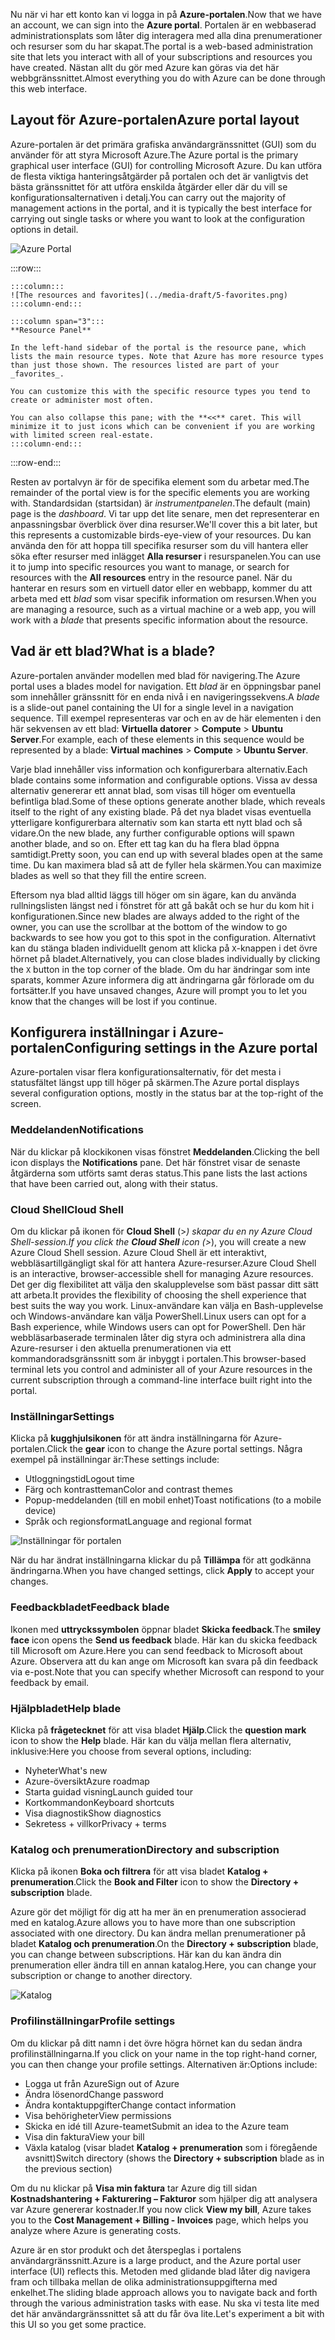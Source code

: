 <span data-ttu-id="6c60e-101">Nu när vi har ett konto kan vi logga in på **Azure-portalen**.</span><span class="sxs-lookup"><span data-stu-id="6c60e-101">Now that we have an account, we can sign into the **Azure portal**.</span></span> <span data-ttu-id="6c60e-102">Portalen är en webbaserad administrationsplats som låter dig interagera med alla dina prenumerationer och resurser som du har skapat.</span><span class="sxs-lookup"><span data-stu-id="6c60e-102">The portal is a web-based administration site that lets you interact with all of your subscriptions and resources you have created.</span></span> <span data-ttu-id="6c60e-103">Nästan allt du gör med Azure kan göras via det här webbgränssnittet.</span><span class="sxs-lookup"><span data-stu-id="6c60e-103">Almost everything you do with Azure can be done through this web interface.</span></span>

## <a name="azure-portal-layout"></a><span data-ttu-id="6c60e-104">Layout för Azure-portalen</span><span class="sxs-lookup"><span data-stu-id="6c60e-104">Azure portal layout</span></span>

<span data-ttu-id="6c60e-105">Azure-portalen är det primära grafiska användargränssnittet (GUI) som du använder för att styra Microsoft Azure.</span><span class="sxs-lookup"><span data-stu-id="6c60e-105">The Azure portal is the primary graphical user interface (GUI) for controlling Microsoft Azure.</span></span> <span data-ttu-id="6c60e-106">Du kan utföra de flesta viktiga hanteringsåtgärder på portalen och det är vanligtvis det bästa gränssnittet för att utföra enskilda åtgärder eller där du vill se konfigurationsalternativen i detalj.</span><span class="sxs-lookup"><span data-stu-id="6c60e-106">You can carry out the majority of management actions in the portal, and it is typically the best interface for carrying out single tasks or where you want to look at the configuration options in detail.</span></span>

![Azure Portal](../media-draft/5-portal.png)

:::row:::

    :::column:::
    ![The resources and favorites](../media-draft/5-favorites.png)
    :::column-end:::

    :::column span="3":::
    **Resource Panel**
    
    In the left-hand sidebar of the portal is the resource pane, which lists the main resource types. Note that Azure has more resource types than just those shown. The resources listed are part of your _favorites_. 

    You can customize this with the specific resource types you tend to create or administer most often. 

    You can also collapse this pane; with the **<<** caret. This will minimize it to just icons which can be convenient if you are working with limited screen real-estate.
    :::column-end:::

:::row-end:::

<span data-ttu-id="6c60e-108">Resten av portalvyn är för de specifika element som du arbetar med.</span><span class="sxs-lookup"><span data-stu-id="6c60e-108">The remainder of the portal view is for the specific elements you are working with.</span></span> <span data-ttu-id="6c60e-109">Standardsidan (startsidan) är _instrumentpanelen_.</span><span class="sxs-lookup"><span data-stu-id="6c60e-109">The default (main) page is the _dashboard_.</span></span> <span data-ttu-id="6c60e-110">Vi tar upp det lite senare, men det representerar en anpassningsbar överblick över dina resurser.</span><span class="sxs-lookup"><span data-stu-id="6c60e-110">We'll cover this a bit later, but this represents a customizable birds-eye-view of your resources.</span></span> <span data-ttu-id="6c60e-111">Du kan använda den för att hoppa till specifika resurser som du vill hantera eller söka efter resurser med inlägget **Alla resurser** i resurspanelen.</span><span class="sxs-lookup"><span data-stu-id="6c60e-111">You can use it to jump into specific resources you want to manage, or search for resources with the **All resources** entry in the resource panel.</span></span> <span data-ttu-id="6c60e-112">När du hanterar en resurs som en virtuell dator eller en webbapp, kommer du att arbeta med ett _blad_ som visar specifik information om resursen.</span><span class="sxs-lookup"><span data-stu-id="6c60e-112">When you are managing a resource, such as a virtual machine or a web app, you will work with a _blade_ that presents specific information about the resource.</span></span>

## <a name="what-is-a-blade"></a><span data-ttu-id="6c60e-113">Vad är ett blad?</span><span class="sxs-lookup"><span data-stu-id="6c60e-113">What is a blade?</span></span>

<span data-ttu-id="6c60e-114">Azure-portalen använder modellen med blad för navigering.</span><span class="sxs-lookup"><span data-stu-id="6c60e-114">The Azure portal uses a blades model for navigation.</span></span> <span data-ttu-id="6c60e-115">Ett _blad_ är en öppningsbar panel som innehåller gränssnitt för en enda nivå i en navigeringssekvens.</span><span class="sxs-lookup"><span data-stu-id="6c60e-115">A _blade_ is a slide-out panel containing the UI for a single level in a navigation sequence.</span></span> <span data-ttu-id="6c60e-116">Till exempel representeras var och en av de här elementen i den här sekvensen av ett blad: **Virtuella datorer** > **Compute** > **Ubuntu Server**.</span><span class="sxs-lookup"><span data-stu-id="6c60e-116">For example, each of these elements in this sequence would be represented by a blade: **Virtual machines** > **Compute** > **Ubuntu Server**.</span></span>

<span data-ttu-id="6c60e-117">Varje blad innehåller viss information och konfigurerbara alternativ.</span><span class="sxs-lookup"><span data-stu-id="6c60e-117">Each blade contains some information and configurable options.</span></span> <span data-ttu-id="6c60e-118">Vissa av dessa alternativ genererar ett annat blad, som visas till höger om eventuella befintliga blad.</span><span class="sxs-lookup"><span data-stu-id="6c60e-118">Some of these options generate another blade, which reveals itself to the right of any existing blade.</span></span> <span data-ttu-id="6c60e-119">På det nya bladet visas eventuella ytterligare konfigurerbara alternativ som kan starta ett nytt blad och så vidare.</span><span class="sxs-lookup"><span data-stu-id="6c60e-119">On the new blade, any further configurable options will spawn another blade, and so on.</span></span> <span data-ttu-id="6c60e-120">Efter ett tag kan du ha flera blad öppna samtidigt.</span><span class="sxs-lookup"><span data-stu-id="6c60e-120">Pretty soon, you can end up with several blades open at the same time.</span></span> <span data-ttu-id="6c60e-121">Du kan maximera blad så att de fyller hela skärmen.</span><span class="sxs-lookup"><span data-stu-id="6c60e-121">You can maximize blades as well so that they fill the entire screen.</span></span>

<span data-ttu-id="6c60e-122">Eftersom nya blad alltid läggs till höger om sin ägare, kan du använda rullningslisten längst ned i fönstret för att gå bakåt och se hur du kom hit i konfigurationen.</span><span class="sxs-lookup"><span data-stu-id="6c60e-122">Since new blades are always added to the right of the owner, you can use the scrollbar at the bottom of the window to go backwards to see how you got to this spot in the configuration.</span></span> <span data-ttu-id="6c60e-123">Alternativt kan du stänga bladen individuellt genom att klicka på `X`-knappen i det övre hörnet på bladet.</span><span class="sxs-lookup"><span data-stu-id="6c60e-123">Alternatively, you can close blades individually by clicking the `X` button in the top corner of the blade.</span></span> <span data-ttu-id="6c60e-124">Om du har ändringar som inte sparats, kommer Azure informera dig att ändringarna går förlorade om du fortsätter.</span><span class="sxs-lookup"><span data-stu-id="6c60e-124">If you have unsaved changes, Azure will prompt you to let you know that the changes will be lost if you continue.</span></span>

## <a name="configuring-settings-in-the-azure-portal"></a><span data-ttu-id="6c60e-125">Konfigurera inställningar i Azure-portalen</span><span class="sxs-lookup"><span data-stu-id="6c60e-125">Configuring settings in the Azure portal</span></span>

<span data-ttu-id="6c60e-126">Azure-portalen visar flera konfigurationsalternativ, för det mesta i statusfältet längst upp till höger på skärmen.</span><span class="sxs-lookup"><span data-stu-id="6c60e-126">The Azure portal displays several configuration options, mostly in the status bar at the top-right of the screen.</span></span>

### <a name="notifications"></a><span data-ttu-id="6c60e-127">Meddelanden</span><span class="sxs-lookup"><span data-stu-id="6c60e-127">Notifications</span></span>

<span data-ttu-id="6c60e-128">När du klickar på klockikonen visas fönstret **Meddelanden**.</span><span class="sxs-lookup"><span data-stu-id="6c60e-128">Clicking the bell icon displays the **Notifications** pane.</span></span> <span data-ttu-id="6c60e-129">Det här fönstret visar de senaste åtgärderna som utförts samt deras status.</span><span class="sxs-lookup"><span data-stu-id="6c60e-129">This pane lists the last actions that have been carried out, along with their status.</span></span>

### <a name="cloud-shell"></a><span data-ttu-id="6c60e-130">Cloud Shell</span><span class="sxs-lookup"><span data-stu-id="6c60e-130">Cloud Shell</span></span>

<span data-ttu-id="6c60e-131">Om du klickar på ikonen för **Cloud Shell** (>_) skapar du en ny Azure Cloud Shell-session.</span><span class="sxs-lookup"><span data-stu-id="6c60e-131">If you click the **Cloud Shell** icon (>_), you will create a new Azure Cloud Shell session.</span></span> <span data-ttu-id="6c60e-132">Azure Cloud Shell är ett interaktivt, webbläsartillgängligt skal för att hantera Azure-resurser.</span><span class="sxs-lookup"><span data-stu-id="6c60e-132">Azure Cloud Shell is an interactive, browser-accessible shell for managing Azure resources.</span></span> <span data-ttu-id="6c60e-133">Det ger dig flexibilitet att välja den skalupplevelse som bäst passar ditt sätt att arbeta.</span><span class="sxs-lookup"><span data-stu-id="6c60e-133">It provides the flexibility of choosing the shell experience that best suits the way you work.</span></span> <span data-ttu-id="6c60e-134">Linux-användare kan välja en Bash-upplevelse och Windows-användare kan välja PowerShell.</span><span class="sxs-lookup"><span data-stu-id="6c60e-134">Linux users can opt for a Bash experience, while Windows users can opt for PowerShell.</span></span> <span data-ttu-id="6c60e-135">Den här webbläsarbaserade terminalen låter dig styra och administrera alla dina Azure-resurser i den aktuella prenumerationen via ett kommandoradsgränssnitt som är inbyggt i portalen.</span><span class="sxs-lookup"><span data-stu-id="6c60e-135">This browser-based terminal lets you control and administer all of your Azure resources in the current subscription through a command-line interface built right into the portal.</span></span>

### <a name="settings"></a><span data-ttu-id="6c60e-136">Inställningar</span><span class="sxs-lookup"><span data-stu-id="6c60e-136">Settings</span></span>

<span data-ttu-id="6c60e-137">Klicka på **kugghjulsikonen** för att ändra inställningarna för Azure-portalen.</span><span class="sxs-lookup"><span data-stu-id="6c60e-137">Click the **gear** icon to change the Azure portal settings.</span></span> <span data-ttu-id="6c60e-138">Några exempel på inställningar är:</span><span class="sxs-lookup"><span data-stu-id="6c60e-138">These settings include:</span></span>

- <span data-ttu-id="6c60e-139">Utloggningstid</span><span class="sxs-lookup"><span data-stu-id="6c60e-139">Logout time</span></span>
- <span data-ttu-id="6c60e-140">Färg och kontrastteman</span><span class="sxs-lookup"><span data-stu-id="6c60e-140">Color and contrast themes</span></span>
- <span data-ttu-id="6c60e-141">Popup-meddelanden (till en mobil enhet)</span><span class="sxs-lookup"><span data-stu-id="6c60e-141">Toast notifications (to a mobile device)</span></span>
- <span data-ttu-id="6c60e-142">Språk och regionsformat</span><span class="sxs-lookup"><span data-stu-id="6c60e-142">Language and regional format</span></span>

![Inställningar för portalen](../media-draft/5-settings-blade.png)

<span data-ttu-id="6c60e-144">När du har ändrat inställningarna klickar du på **Tillämpa** för att godkänna ändringarna.</span><span class="sxs-lookup"><span data-stu-id="6c60e-144">When you have changed settings, click **Apply** to accept your changes.</span></span>

### <a name="feedback-blade"></a><span data-ttu-id="6c60e-145">Feedbackbladet</span><span class="sxs-lookup"><span data-stu-id="6c60e-145">Feedback blade</span></span>

<span data-ttu-id="6c60e-146">Ikonen med **uttryckssymbolen** öppnar bladet **Skicka feedback**.</span><span class="sxs-lookup"><span data-stu-id="6c60e-146">The **smiley face** icon opens the **Send us feedback** blade.</span></span> <span data-ttu-id="6c60e-147">Här kan du skicka feedback till Microsoft om Azure.</span><span class="sxs-lookup"><span data-stu-id="6c60e-147">Here you can send feedback to Microsoft about Azure.</span></span> <span data-ttu-id="6c60e-148">Observera att du kan ange om Microsoft kan svara på din feedback via e-post.</span><span class="sxs-lookup"><span data-stu-id="6c60e-148">Note that you can specify whether Microsoft can respond to your feedback by email.</span></span>

### <a name="help-blade"></a><span data-ttu-id="6c60e-149">Hjälpbladet</span><span class="sxs-lookup"><span data-stu-id="6c60e-149">Help blade</span></span>

<span data-ttu-id="6c60e-150">Klicka på **frågetecknet** för att visa bladet **Hjälp**.</span><span class="sxs-lookup"><span data-stu-id="6c60e-150">Click the **question mark** icon to show the **Help** blade.</span></span> <span data-ttu-id="6c60e-151">Här kan du välja mellan flera alternativ, inklusive:</span><span class="sxs-lookup"><span data-stu-id="6c60e-151">Here you choose from several options, including:</span></span>

- <span data-ttu-id="6c60e-152">Nyheter</span><span class="sxs-lookup"><span data-stu-id="6c60e-152">What's new</span></span>
- <span data-ttu-id="6c60e-153">Azure-översikt</span><span class="sxs-lookup"><span data-stu-id="6c60e-153">Azure roadmap</span></span>
- <span data-ttu-id="6c60e-154">Starta guidad visning</span><span class="sxs-lookup"><span data-stu-id="6c60e-154">Launch guided tour</span></span>
- <span data-ttu-id="6c60e-155">Kortkommandon</span><span class="sxs-lookup"><span data-stu-id="6c60e-155">Keyboard shortcuts</span></span>
- <span data-ttu-id="6c60e-156">Visa diagnostik</span><span class="sxs-lookup"><span data-stu-id="6c60e-156">Show diagnostics</span></span>
- <span data-ttu-id="6c60e-157">Sekretess + villkor</span><span class="sxs-lookup"><span data-stu-id="6c60e-157">Privacy + terms</span></span>

### <a name="directory-and-subscription"></a><span data-ttu-id="6c60e-158">Katalog och prenumeration</span><span class="sxs-lookup"><span data-stu-id="6c60e-158">Directory and subscription</span></span>

<span data-ttu-id="6c60e-159">Klicka på ikonen **Boka och filtrera** för att visa bladet **Katalog + prenumeration**.</span><span class="sxs-lookup"><span data-stu-id="6c60e-159">Click the **Book and Filter** icon to show the **Directory + subscription** blade.</span></span>

<span data-ttu-id="6c60e-160">Azure gör det möjligt för dig att ha mer än en prenumeration associerad med en katalog.</span><span class="sxs-lookup"><span data-stu-id="6c60e-160">Azure allows you to have more than one subscription associated with one directory.</span></span> <span data-ttu-id="6c60e-161">Du kan ändra mellan prenumerationer på bladet **Katalog och prenumeration**.</span><span class="sxs-lookup"><span data-stu-id="6c60e-161">On the **Directory + subscription** blade, you can change between subscriptions.</span></span> <span data-ttu-id="6c60e-162">Här kan du kan ändra din prenumeration eller ändra till en annan katalog.</span><span class="sxs-lookup"><span data-stu-id="6c60e-162">Here, you can change your subscription or change to another directory.</span></span>

![Katalog](../media-draft/5-directory-blade.png)

### <a name="profile-settings"></a><span data-ttu-id="6c60e-164">Profilinställningar</span><span class="sxs-lookup"><span data-stu-id="6c60e-164">Profile settings</span></span>

<span data-ttu-id="6c60e-165">Om du klickar på ditt namn i det övre högra hörnet kan du sedan ändra profilinställningarna.</span><span class="sxs-lookup"><span data-stu-id="6c60e-165">If you click on your name in the top right-hand corner, you can then change your profile settings.</span></span>
<span data-ttu-id="6c60e-166">Alternativen är:</span><span class="sxs-lookup"><span data-stu-id="6c60e-166">Options include:</span></span>

- <span data-ttu-id="6c60e-167">Logga ut från Azure</span><span class="sxs-lookup"><span data-stu-id="6c60e-167">Sign out of Azure</span></span>
- <span data-ttu-id="6c60e-168">Ändra lösenord</span><span class="sxs-lookup"><span data-stu-id="6c60e-168">Change password</span></span>
- <span data-ttu-id="6c60e-169">Ändra kontaktuppgifter</span><span class="sxs-lookup"><span data-stu-id="6c60e-169">Change contact information</span></span>
- <span data-ttu-id="6c60e-170">Visa behörigheter</span><span class="sxs-lookup"><span data-stu-id="6c60e-170">View permissions</span></span>
- <span data-ttu-id="6c60e-171">Skicka en idé till Azure-teamet</span><span class="sxs-lookup"><span data-stu-id="6c60e-171">Submit an idea to the Azure team</span></span>
- <span data-ttu-id="6c60e-172">Visa din faktura</span><span class="sxs-lookup"><span data-stu-id="6c60e-172">View your bill</span></span>
- <span data-ttu-id="6c60e-173">Växla katalog (visar bladet **Katalog + prenumeration** som i föregående avsnitt)</span><span class="sxs-lookup"><span data-stu-id="6c60e-173">Switch directory (shows the **Directory + subscription** blade as in the previous section)</span></span>

<span data-ttu-id="6c60e-174">Om du nu klickar på **Visa min faktura** tar Azure dig till sidan **Kostnadshantering + Fakturering – Fakturor** som hjälper dig att analysera var Azure genererar kostnader.</span><span class="sxs-lookup"><span data-stu-id="6c60e-174">If you now click **View my bill**, Azure takes you to the **Cost Management + Billing - Invoices** page, which helps you analyze where Azure is generating costs.</span></span>

<span data-ttu-id="6c60e-175">Azure är en stor produkt och det återspeglas i portalens användargränssnitt.</span><span class="sxs-lookup"><span data-stu-id="6c60e-175">Azure is a large product, and the Azure portal user interface (UI) reflects this.</span></span> <span data-ttu-id="6c60e-176">Metoden med glidande blad låter dig navigera fram och tillbaka mellan de olika administrationsuppgifterna med enkelhet.</span><span class="sxs-lookup"><span data-stu-id="6c60e-176">The sliding blade approach allows you to navigate back and forth through the various administration tasks with ease.</span></span> <span data-ttu-id="6c60e-177">Nu ska vi testa lite med det här användargränssnittet så att du får öva lite.</span><span class="sxs-lookup"><span data-stu-id="6c60e-177">Let's experiment a bit with this UI so you get some practice.</span></span>